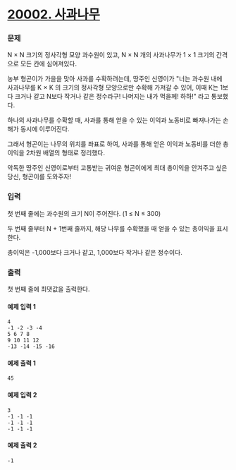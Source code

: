 # [20002. 사과나무](https://www.acmicpc.net/problem/20002)

### 문제

N × N 크기의 정사각형 모양 과수원이 있고, N × N 개의 사과나무가 1 × 1 크기의 간격으로 모든 칸에 심어져있다.

농부 형곤이가 가을을 맞아 사과를 수확하려는데, 땅주인 신영이가 "너는 과수원 내에 사과나무를 K × K 의 크기의 정사각형 모양으로만 수확해 가져갈 수 있어, 이때 K는 1보다 크거나 같고 N보다 작거나 같은 정수라구! 나머지는 내가 먹을께! 하하!" 라고 통보했다.

하나의 사과나무를 수확할 때, 사과를 통해 얻을 수 있는 이익과 노동비로 빠져나가는 손해가 동시에 이루어진다.

그래서 형곤이는 나무의 위치를 좌표로 하여, 사과를 통해 얻은 이익과 노동비를 더한 총이익을 2차원 배열의 형태로 정리했다.

악독한 땅주인 신영이로부터 고통받는 귀여운 형곤이에게 최대 총이익을 안겨주고 싶은 당신, 형곤이를 도와주자!

### 입력

첫 번째 줄에는 과수원의 크기 N이 주어진다. (1 ≤ N ≤ 300)

두 번째 줄부터 N + 1번째 줄까지, 해당 나무를 수확했을 때 얻을 수 있는 총이익을 표시한다.

총이익은 -1,000보다 크거나 같고, 1,000보다 작거나 같은 정수이다.

### 출력

첫 번째 줄에 최댓값을 출력한다.

#### 예제 입력 1 

    4
    -1 -2 -3 -4
    5 6 7 8
    9 10 11 12
    -13 -14 -15 -16

#### 예제 출력 1 

    45

#### 예제 입력 2 

    3
    -1 -1 -1
    -1 -1 -1
    -1 -1 -1

#### 예제 출력 2 

    -1